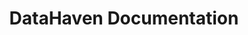 ---
title: DataHaven Documentation
description: Developer docs for DataHaven, a secure data storage and sharing platform, with guides and references to help you get started and build.
template: home.html
hide:
- toc
- footer
---